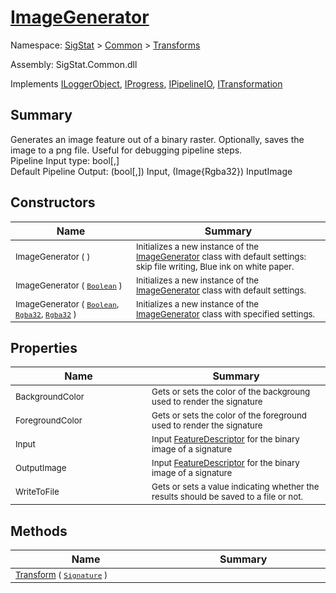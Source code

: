 # [ImageGenerator](./ImageGenerator.md)

Namespace: [SigStat]() > [Common](./../README.md) > [Transforms](./README.md)

Assembly: SigStat.Common.dll

Implements [ILoggerObject](./../ILoggerObject.md), [IProgress](./../Helpers/IProgress.md), [IPipelineIO](./../Pipeline/IPipelineIO.md), [ITransformation](./../ITransformation.md)

## Summary
Generates an image feature out of a binary raster.  Optionally, saves the image to a png file.  Useful for debugging pipeline steps.  <br>Pipeline Input type: bool[,]<br>Default Pipeline Output: (bool[,]) Input, (Image{Rgba32}) InputImage

## Constructors

| Name<img width=300> | Summary<img width=300> | 
| --- | --- | 
| <sub>ImageGenerator (  )</sub>| <sub>Initializes a new instance of the [ImageGenerator](https://github.com/hargitomi97/sigstat/blob/master/docs/md/SigStat/Common/Transforms/ImageGenerator.md) class with default settings: skip file writing, Blue ink on white paper.</sub>| <br>
| <sub>ImageGenerator ( [`Boolean`](https://docs.microsoft.com/en-us/dotnet/api/System.Boolean) )</sub>| <sub>Initializes a new instance of the [ImageGenerator](https://github.com/hargitomi97/sigstat/blob/master/docs/md/SigStat/Common/Transforms/ImageGenerator.md) class with default settings.</sub>| <br>
| <sub>ImageGenerator ( [`Boolean`](https://docs.microsoft.com/en-us/dotnet/api/System.Boolean), [`Rgba32`](./ImageGenerator.md), [`Rgba32`](./ImageGenerator.md) )</sub>| <sub>Initializes a new instance of the [ImageGenerator](https://github.com/hargitomi97/sigstat/blob/master/docs/md/SigStat/Common/Transforms/ImageGenerator.md) class with specified settings.</sub>| <br>


## Properties

| Name<img width=300> | Summary<img width=300> | 
| --- | --- | 
| <sub>BackgroundColor</sub>| <sub>Gets or sets the color of the backgroung used to render the signature</sub>| <br>
| <sub>ForegroundColor</sub>| <sub>Gets or sets the color of the foreground used to render the signature</sub>| <br>
| <sub>Input</sub>| <sub>Input [FeatureDescriptor](https://github.com/hargitomi97/sigstat/blob/master/docs/md/SigStat/Common/FeatureDescriptor.md) for the binary image of a signature</sub>| <br>
| <sub>OutputImage</sub>| <sub>Input [FeatureDescriptor](https://github.com/hargitomi97/sigstat/blob/master/docs/md/SigStat/Common/FeatureDescriptor.md) for the binary image of a signature</sub>| <br>
| <sub>WriteToFile</sub>| <sub>Gets or sets a value indicating whether the results should be saved to a file or not.</sub>| <br>


## Methods

| Name<img width=300> | Summary<img width=300> | 
| --- | --- | 
| <sub>[Transform](./Methods/ImageGenerator-100663679.md) ( [`Signature`](./../Signature.md) )</sub>| <sub></sub>| <br>


